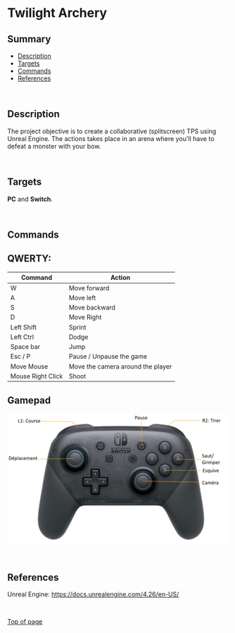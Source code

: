 # **Twilight Archery**

## **Summary**
- [Description](#Description)
- [Targets](#Targets)
- [Commands](#Commands)
- [References](#References)

<br>

## **Description**

The project objective is to create a collaborative (splitscreen) TPS using Unreal Engine.
The actions takes place in an arena where you'll have to defeat a monster with your bow.

<br>

## **Targets**

**PC** and **Switch**.

<br>

## **Commands**

QWERTY:
---

Command             | Action
-------             | ------
W                   | Move forward
A                   | Move left
S                   | Move backward
D                   | Move Right
Left Shift          | Sprint
Left Ctrl           | Dodge
Space bar           | Jump
Esc / P             | Pause / Unpause the game
Move Mouse          | Move the camera around the player
Mouse Right Click   | Shoot

## **Gamepad**

![GamepadInputs](Annexes/GamepadInputs2.png)

<br>

## **References**

Unreal Engine: https://docs.unrealengine.com/4.26/en-US/

<br>

[Top of page](#Summary)
